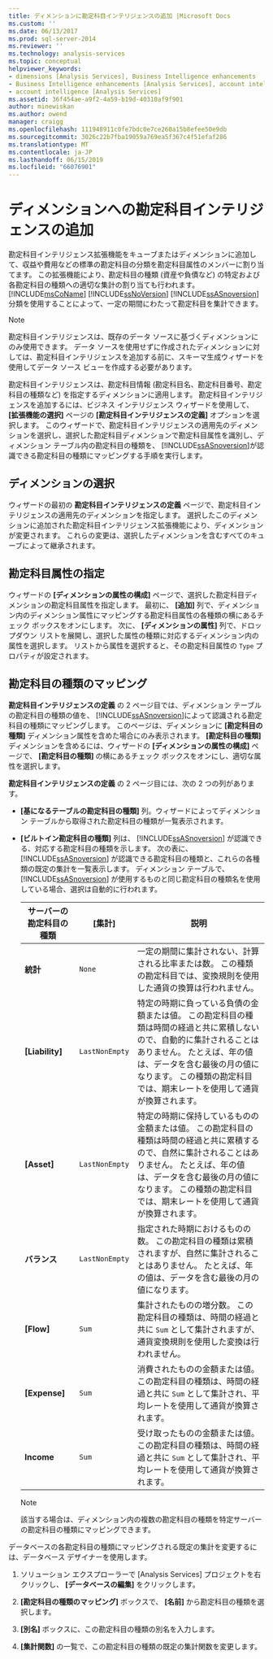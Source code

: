 ```yaml
---
title: ディメンションに勘定科目インテリジェンスの追加 |Microsoft Docs
ms.custom: ''
ms.date: 06/13/2017
ms.prod: sql-server-2014
ms.reviewer: ''
ms.technology: analysis-services
ms.topic: conceptual
helpviewer_keywords:
- dimensions [Analysis Services], Business Intelligence enhancements
- Business Intelligence enhancements [Analysis Services], account intelligence
- account intelligence [Analysis Services]
ms.assetid: 36f454ae-a9f2-4a59-b19d-40310af9f901
author: minewiskan
ms.author: owend
manager: craigg
ms.openlocfilehash: 111948911c0fe7bdc0e7ce260a15b8efee50e9db
ms.sourcegitcommit: 3026c22b7fba19059a769ea5f367c4f51efaf286
ms.translationtype: MT
ms.contentlocale: ja-JP
ms.lasthandoff: 06/15/2019
ms.locfileid: "66076901"
---
```

# <a name="add-account-intelligence-to-a-dimension"></a>ディメンションへの勘定科目インテリジェンスの追加
  勘定科目インテリジェンス拡張機能をキューブまたはディメンションに追加して、収益や費用などの標準の勘定科目の分類を勘定科目属性のメンバーに割り当てます。 この拡張機能により、勘定科目の種類 (資産や負債など) の特定および各勘定科目の種類への適切な集計の割り当ても行われます。 [!INCLUDE[msCoName](../../includes/msconame-md.md)] [!INCLUDE[ssNoVersion](../../includes/ssnoversion-md.md)] [!INCLUDE[ssASnoversion](../../includes/ssasnoversion-md.md)] 分類を使用することによって、一定の期間にわたって勘定科目を集計できます。  
  
> [!NOTE]  
>  勘定科目インテリジェンスは、既存のデータ ソースに基づくディメンションにのみ使用できます。 データ ソースを使用せずに作成されたディメンションに対しては、勘定科目インテリジェンスを追加する前に、スキーマ生成ウィザードを使用してデータ ソース ビューを作成する必要があります。  
  
 勘定科目インテリジェンスは、勘定科目情報 (勘定科目名、勘定科目番号、勘定科目の種類など) を指定するディメンションに適用します。 勘定科目インテリジェンスを追加するには、ビジネス インテリジェンス ウィザードを使用して、 **[拡張機能の選択]** ページの **[勘定科目インテリジェンスの定義]** オプションを選択します。 このウィザードで、勘定科目インテリジェンスの適用先のディメンションを選択し、選択した勘定科目ディメンションで勘定科目属性を識別し、ディメンション テーブル内の勘定科目の種類を、 [!INCLUDE[ssASnoversion](../../includes/ssasnoversion-md.md)]が認識できる勘定科目の種類にマッピングする手順を実行します。  
  
## <a name="selecting-a-dimension"></a>ディメンションの選択  
 ウィザードの最初の **勘定科目インテリジェンスの定義** ページで、勘定科目インテリジェンスの適用先のディメンションを指定します。 選択したこのディメンションに追加された勘定科目インテリジェンス拡張機能により、ディメンションが変更されます。 これらの変更は、選択したディメンションを含むすべてのキューブによって継承されます。  
  
## <a name="specifying-account-attributes"></a>勘定科目属性の指定  
 ウィザードの **[ディメンションの属性の構成]** ページで、選択した勘定科目ディメンションの勘定科目属性を指定します。 最初に、 **[追加]** 列で、ディメンション内のディメンション属性にマッピングする勘定科目属性の各種類の横にあるチェック ボックスをオンにします。 次に、 **[ディメンションの属性]** 列で、ドロップダウン リストを展開し、選択した属性の種類に対応するディメンション内の属性を選択します。 リストから属性を選択すると、その勘定科目属性の `Type` プロパティが設定されます。  
  
## <a name="mapping-account-types"></a>勘定科目の種類のマッピング  
 **勘定科目インテリジェンスの定義** の 2 ページ目では、ディメンション テーブルの勘定科目の種類の値を、 [!INCLUDE[ssASnoversion](../../includes/ssasnoversion-md.md)]によって認識される勘定科目の種類にマッピングします。 このページは、ディメンションに **[勘定科目の種類]** ディメンション属性を含めた場合にのみ表示されます。 **[勘定科目の種類]** ディメンションを含めるには、ウィザードの **[ディメンションの属性の構成]** ページで、 **[勘定科目の種類]** の横にあるチェック ボックスをオンにし、適切な属性を選択します。  
  
 **勘定科目インテリジェンスの定義** の 2 ページ目には、次の 2 つの列があります。  
  
-   **[基になるテーブルの勘定科目の種類]** 列。ウィザードによってディメンション テーブルから取得された勘定科目の種類が一覧表示されます。  
  
-   **[ビルトイン勘定科目の種類]** 列は、 [!INCLUDE[ssASnoversion](../../includes/ssasnoversion-md.md)] が認識できる、対応する勘定科目の種類を示します。 次の表に、 [!INCLUDE[ssASnoversion](../../includes/ssasnoversion-md.md)] が認識できる勘定科目の種類と、これらの各種類の既定の集計を一覧表示します。 ディメンション テーブルで、 [!INCLUDE[ssASnoversion](../../includes/ssasnoversion-md.md)] が使用するものと同じ勘定科目の種類名を使用している場合、選択は自動的に行われます。  
  
    |サーバーの勘定科目の種類|[集計]|説明|  
    |-------------------------|-----------------|-----------------|  
    |**統計**|`None`|一定の期間に集計されない、計算される比率または数。 この種類の勘定科目では、変換規則を使用した通貨の換算は行われません。|  
    |**[Liability]**|`LastNonEmpty`|特定の時期に負っている負債の金額または値。 この勘定科目の種類は時間の経過と共に累積しないので、自動的に集計されることはありません。 たとえば、年の値は、データを含む最後の月の値になります。 この種類の勘定科目では、期末レートを使用して通貨が換算されます。|  
    |**[Asset]**|`LastNonEmpty`|特定の時期に保持しているものの金額または値。 この勘定科目の種類は時間の経過と共に累積するので、自然に集計されることはありません。 たとえば、年の値は、データを含む最後の月の値になります。 この種類の勘定科目では、期末レートを使用して通貨が換算されます。|  
    |**バランス**|`LastNonEmpty`|指定された時期におけるものの数。 この勘定科目の種類は累積されますが、自然に集計されることはありません。 たとえば、年の値は、データを含む最後の月の値になります。|  
    |**[Flow]**|`Sum`|集計されたものの増分数。 この勘定科目の種類は、時間の経過と共に `Sum` として集計されますが、通貨変換規則を使用した変換は行われません。|  
    |**[Expense]**|`Sum`|消費されたものの金額または値。 この勘定科目の種類は、時間の経過と共に `Sum` として集計され、平均レートを使用して通貨が換算されます。|  
    |**Income**|`Sum`|受け取ったものの金額または値。 この勘定科目の種類は、時間の経過と共に `Sum` として集計され、平均レートを使用して通貨が換算されます。|  
  
    > [!NOTE]  
    >  該当する場合は、ディメンション内の複数の勘定科目の種類を特定サーバーの勘定科目の種類にマッピングできます。  
  
 データベースの各勘定科目の種類にマッピングされる既定の集計を変更するには、データベース デザイナーを使用します。  
  
1.  ソリューション エクスプローラーで [Analysis Services] プロジェクトを右クリックし、 **[データベースの編集]** をクリックします。  
  
2.  **[勘定科目の種類のマッピング]** ボックスで、 **[名前]** から勘定科目の種類を選択します。  
  
3.  **[別名]** ボックスに、この勘定科目の種類の別名を入力します。  
  
4.  **[集計関数]** の一覧で、この勘定科目の種類の既定の集計関数を変更します。  
  
  
